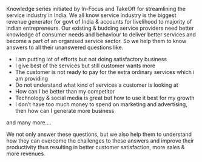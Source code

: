 Knowledge series initiated by In-Focus and TakeOff for streamlining the service industry in India.
We all know service industry is the biggest revenue generator for govt of India & accounts for livelihood
to majority of indian entrepreneurs. Our existing & budding service providers need better knowledge of consumer
needs and behaviour to deliver better services and become a part of an organised service sector.
So we help them to know answers to all their unanswered questions like.

- I am putting lot of efforts but not doing satisfactory business
- I give best of the services but still customer wants more
- The customer is not ready to pay for the extra ordinary services which i am providing
- Do not understand what kind of services a customer is looking at
- How can I be better than my competitor
- Technology & social media is great but how to use it best for my growth
- I don’t have too much money to spend on marketing and advertising, then how can I generate more business


and many more....

We not only answer these questions, but we also help them to understand how they can overcome the challenges to these answers
and improve their productivity thus resulting in better customer satisfaction, more sales & more revenues.
